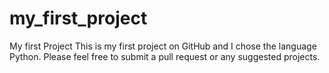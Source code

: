# my_first_project
My first Project
This is my first project on GitHub and I chose the language Python. 
Please feel free to submit a pull request or any suggested projects.
